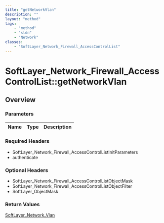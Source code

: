 ```yaml
---
title: "getNetworkVlan"
description: ""
layout: "method"
tags:
    - "method"
    - "sldn"
    - "Network"
classes:
    - "SoftLayer_Network_Firewall_AccessControlList"
---
```

# SoftLayer_Network_Firewall_AccessControlList::getNetworkVlan
## Overview 


### Parameters 
|Name | Type | Description |
| --- | --- | --- |


### Required Headers
* SoftLayer_Network_Firewall_AccessControlListInitParameters
* authenticate

### Optional Headers
* SoftLayer_Network_Firewall_AccessControlListObjectMask
* SoftLayer_Network_Firewall_AccessControlListObjectFilter
* SoftLayer_ObjectMask

### Return Values
<a href='/reference/datatypes/SoftLayer_Network_Vlan'>SoftLayer_Network_Vlan </a>

